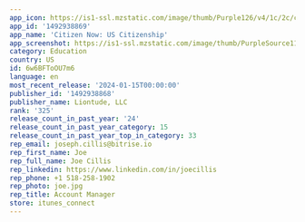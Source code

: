 ```yaml
---
app_icon: https://is1-ssl.mzstatic.com/image/thumb/Purple126/v4/1c/2c/cb/1c2ccb0f-03c6-6ead-0e8d-77037ece1511/AppIcon-1x_U007emarketing-0-7-0-0-85-220-0.png/1024x1024bb.png
app_id: '1492938869'
app_name: 'Citizen Now: US Citizenship'
app_screenshot: https://is1-ssl.mzstatic.com/image/thumb/PurpleSource116/v4/45/b9/b4/45b9b48a-d55d-7e11-db99-71777e93cf85/0e799c92-fef8-428d-bf5d-e36aa49c169b_Mesa_de_trabajo_1-100.jpg/1242x2208bb.png
category: Education
country: US
id: 6w6BFToOU7m6
language: en
most_recent_release: '2024-01-15T00:00:00'
publisher_id: '1492938868'
publisher_name: Liontude, LLC
rank: '325'
release_count_in_past_year: '24'
release_count_in_past_year_category: 15
release_count_in_past_year_top_in_category: 33
rep_email: joseph.cillis@bitrise.io
rep_first_name: Joe
rep_full_name: Joe Cillis
rep_linkedin: https://www.linkedin.com/in/joecillis
rep_phone: +1 518-258-1902
rep_photo: joe.jpg
rep_title: Account Manager
store: itunes_connect
---
```


